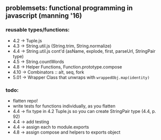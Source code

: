 ## problemsets: functional programming in javascript (manning '16)

### reusable types/functions:
- 4.2 -> Tuple.js
- 4.3 -> String.util.js (String.trim, String.normalize)
- 4.4 -> String.util.js cont'd (asName, explode, first, parseUrl, StringPair type)
- 4.5 -> String.countWords
- 4.8 -> Helper Functions, Function.prototype.compose
- 4.10 -> Combinators :: alt, seq, fork
- 5.01 -> Wrapper Class that unwraps with `wrappedObj.map(identity)`

### todo:
- flatten repo!
- write tests for functions individually, as you flatten
- 4.4 -> fix type in 4.2 Tuple.js so you can create StringPair type (4.4, p. 92)
- 4.4 -> add testing
- 4.4 -> assign each to module.exports
- 4.8 -> assign compose and helpers to exports object
